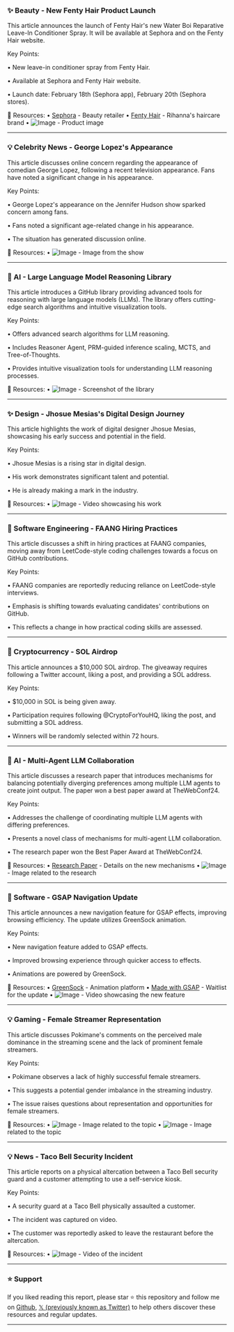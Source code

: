 ### ✨ Beauty - New Fenty Hair Product Launch

This article announces the launch of Fenty Hair's new Water Boi Reparative Leave-In Conditioner Spray.  It will be available at Sephora and on the Fenty Hair website.

Key Points:

• New leave-in conditioner spray from Fenty Hair.


• Available at Sephora and Fenty Hair website.


• Launch date: February 18th (Sephora app), February 20th (Sephora stores).


🔗 Resources:
• [Sephora](https://www.sephora.com) - Beauty retailer
• [Fenty Hair](http://fentyhair.com) - Rihanna's haircare brand
• ![Image](https://pbs.twimg.com/amplify_video_thumb/1890086567949078529/img/LwHo_yez4im_mslr.jpg) - Product image


---

### 💡 Celebrity News - George Lopez's Appearance

This article discusses online concern regarding the appearance of comedian George Lopez, following a recent television appearance.  Fans have noted a significant change in his appearance.

Key Points:

• George Lopez's appearance on the Jennifer Hudson show sparked concern among fans.


• Fans noted a significant age-related change in his appearance.


• The situation has generated discussion online.


🔗 Resources:
• ![Image](https://pbs.twimg.com/amplify_video_thumb/1890162747888877568/img/K0FVrUaff_4DchzD.jpg) - Image from the show


---

### 🤖 AI - Large Language Model Reasoning Library

This article introduces a GitHub library providing advanced tools for reasoning with large language models (LLMs).  The library offers cutting-edge search algorithms and intuitive visualization tools.

Key Points:

• Offers advanced search algorithms for LLM reasoning.


• Includes Reasoner Agent, PRM-guided inference scaling, MCTS, and Tree-of-Thoughts.


• Provides intuitive visualization tools for understanding LLM reasoning processes.


🔗 Resources:
• ![Image](https://pbs.twimg.com/media/GjtTzE4XIAAX3oN?format=png&name=small) - Screenshot of the library


---

### ✨ Design - Jhosue Mesias's Digital Design Journey

This article highlights the work of digital designer Jhosue Mesias, showcasing his early success and potential in the field.

Key Points:

• Jhosue Mesias is a rising star in digital design.


• His work demonstrates significant talent and potential.


• He is already making a mark in the industry.


🔗 Resources:
• ![Image](https://pbs.twimg.com/ext_tw_video_thumb/1890054306579329025/pu/img/-0yMSbCosD8ymOWb.jpg) - Video showcasing his work


---

### 🤖 Software Engineering - FAANG Hiring Practices

This article discusses a shift in hiring practices at FAANG companies, moving away from LeetCode-style coding challenges towards a focus on GitHub contributions.

Key Points:

• FAANG companies are reportedly reducing reliance on LeetCode-style interviews.


• Emphasis is shifting towards evaluating candidates' contributions on GitHub.


• This reflects a change in how practical coding skills are assessed.



---

### 🚀 Cryptocurrency - SOL Airdrop

This article announces a $10,000 SOL airdrop.  The giveaway requires following a Twitter account, liking a post, and providing a SOL address.

Key Points:

• $10,000 in SOL is being given away.


• Participation requires following @CryptoForYouHQ, liking the post, and submitting a SOL address.


• Winners will be randomly selected within 72 hours.


---

### 🤖 AI - Multi-Agent LLM Collaboration

This article discusses a research paper that introduces mechanisms for balancing potentially diverging preferences among multiple LLM agents to create joint output.  The paper won a best paper award at TheWebConf24.

Key Points:

• Addresses the challenge of coordinating multiple LLM agents with differing preferences.


• Presents a novel class of mechanisms for multi-agent LLM collaboration.


• The research paper won the Best Paper Award at TheWebConf24.


🔗 Resources:
• [Research Paper](https://goo.gle/4jZZkrs) - Details on the new mechanisms
• ![Image](https://pbs.twimg.com/media/Gjs4gwMXcAAiFiR?format=jpg&name=small) - Image related to the research


---

### 🚀 Software - GSAP Navigation Update

This article announces a new navigation feature for GSAP effects, improving browsing efficiency.  The update utilizes GreenSock animation.

Key Points:

• New navigation feature added to GSAP effects.


• Improved browsing experience through quicker access to effects.


• Animations are powered by GreenSock.


🔗 Resources:
• [GreenSock](https://greensock.com/) - Animation platform
• [Made with GSAP](http://madewithgsap.com) - Waitlist for the update
• ![Image](https://pbs.twimg.com/ext_tw_video_thumb/1890392215945383936/pu/img/4lnpH1GeDN532Q4f.jpg) - Video showcasing the new feature


---

### 💡 Gaming - Female Streamer Representation

This article discusses Pokimane's comments on the perceived male dominance in the streaming scene and the lack of prominent female streamers.

Key Points:

• Pokimane observes a lack of highly successful female streamers.


• This suggests a potential gender imbalance in the streaming industry.


• The issue raises questions about representation and opportunities for female streamers.


🔗 Resources:
• ![Image](https://pbs.twimg.com/media/Gjr920YXkAAyLxH?format=jpg&name=small) - Image related to the topic
• ![Image](https://pbs.twimg.com/media/Gjr920ZWQAAXOFU?format=jpg&name=small) - Image related to the topic


---

### 💡 News - Taco Bell Security Incident

This article reports on a physical altercation between a Taco Bell security guard and a customer attempting to use a self-service kiosk.

Key Points:

• A security guard at a Taco Bell physically assaulted a customer.


• The incident was captured on video.


• The customer was reportedly asked to leave the restaurant before the altercation.


🔗 Resources:
• ![Image](https://pbs.twimg.com/ext_tw_video_thumb/1890157294182121472/pu/img/vX7vHMOI5WXnG99b.jpg) - Video of the incident


---

### ⭐️ Support

If you liked reading this report, please star ⭐️ this repository and follow me on [Github](https://github.com/Drix10), [𝕏 (previously known as Twitter)](https://x.com/DRIX_10_) to help others discover these resources and regular updates.

---